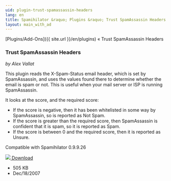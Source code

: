 ```yaml
---
uid: plugin-trust-spamassassin-headers
lang: en
title: Spamihilator &raquo; Plugins &raquo; Trust SpamAssassin Headers
layout: main_with_ad
---
```


[Plugins/Add-Ons]({{ site.url }}/en/plugins) &laquo; Trust SpamAssassin Headers

### Trust SpamAssassin Headers

_by Alex Vallat_

This plugin reads the X-Spam-Status email header, which is set by SpamAssassin, and uses the values found there to determine whether the email is spam or not. This is useful when your mail server or ISP is running SpamAssassin.

It looks at the score, and the required score:

* If the score is negative, then it has been whitelisted in some way by SpamAssassin, so is reported as Not Spam.
* If the score is greater than the required score, then SpamAssassin is confident that it is spam, so it is reported as Spam.
* If the score is between 0 and the required score, then it is reported as Unsure.

Compatible with Spamihilator 0.9.9.26

<div class="downloadsection">
<a href="http://www.byalexv.co.uk/spamihilator/TrustSpamAssassinHeaders-0.3.exe" class="radius button left" id="download-button"><img src="{{site.url}}/images/download-arrow.png"> Download</a>
<ul id="download-notes">
<li>505 KB</li>
<li>Dec/18/2007</li>
</ul>
</div>

